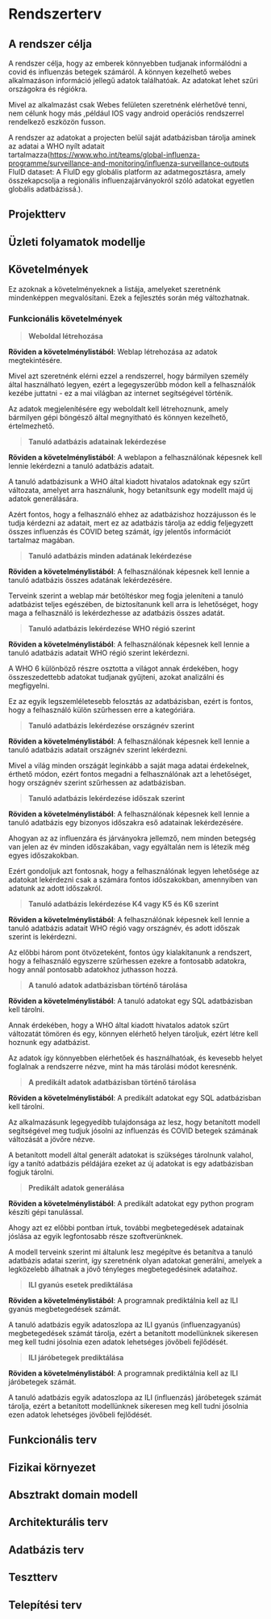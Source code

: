 # Rendszerterv

## A rendszer célja

A rendszer célja, hogy  az emberek könnyebben tudjanak informálódni a covid és influenzás betegek számáról. A könnyen kezelhető webes alkalmazáson információ jellegű adatok találhatóak. Az adatokat lehet szűri országokra és régiókra. 

Mivel az alkalmazást csak Webes felületen szeretnénk elérhetővé tenni, nem célunk hogy más ,például IOS vagy android operációs rendszerrel rendelkező eszközön fusson.

A rendszer az adatokat a projecten belül saját adatbázisban tárolja aminek az adatai a WHO nyílt adatait tartalmazza(https://www.who.int/teams/global-influenza-programme/surveillance-and-monitoring/influenza-surveillance-outputs FluID dataset: A FluID egy globális platform az adatmegosztásra, amely összekapcsolja a regionális influenzajárványokról szóló adatokat egyetlen globális adatbázissá.).

## Projektterv

## Üzleti folyamatok modellje

## Követelmények

Ez azoknak a követelményeknek a listája, amelyeket szeretnénk mindenképpen megvalósítani. Ezek a fejlesztés során még változhatnak.

### Funkcionális követelmények

> **Weboldal létrehozása**

**Röviden a követelménylistából**: Weblap létrehozása az adatok megtekintésére.

Mivel azt szeretnénk elérni ezzel a rendszerrel, hogy bármilyen személy által használható legyen, ezért a legegyszerűbb módon kell a felhasználók kezébe juttatni - ez a mai világban az internet segítségével történik.

Az adatok megjelenítésére egy weboldalt kell létrehoznunk, amely bármilyen gépi böngésző által megnyitható és könnyen kezelhető, értelmezhető.

> **Tanuló adatbázis adatainak lekérdezése**

**Röviden a követelménylistából**: A weblapon a felhasználónak képesnek kell lennie lekérdezni a tanuló adatbázis adatait.

A tanuló adatbázisunk a WHO által kiadott hivatalos adatoknak egy szűrt változata, amelyet arra használunk, hogy betanítsunk egy modellt majd új adatok generálására.

Azért fontos, hogy a felhasználó ehhez az adatbázishoz hozzájusson és le tudja kérdezni az adatait, mert ez az adatbázis tárolja az eddig feljegyzett összes influenzás és COVID beteg számát, így jelentős információt tartalmaz magában.

> **Tanuló adatbázis minden adatának lekérdezése**

**Röviden a követelménylistából**: A felhasználónak képesnek kell lennie a tanuló adatbázis összes adatának lekérdezésére.

Terveink szerint a weblap már betöltéskor meg fogja jeleníteni a tanuló adatbázist teljes egészében, de biztosítanunk kell arra is lehetőséget, hogy maga a felhasználó is lekérdezhesse az adatbázis összes adatát.

> **Tanuló adatbázis lekérdezése WHO régió szerint**

**Röviden a követelménylistából**: A felhasználónak képesnek kell lennie a tanuló adatbázis adatait WHO régió szerint lekérdezni.

A WHO 6 különböző részre osztotta a világot annak érdekében, hogy összeszedettebb adatokat tudjanak gyűjteni, azokat analizálni és megfigyelni.

Ez az egyik legszemléletesebb felosztás az adatbázisban, ezért is fontos, hogy a felhasználó külön szűrhessen erre a kategóriára.

> **Tanuló adatbázis lekérdezése országnév szerint**

**Röviden a követelménylistából**: A felhasználónak képesnek kell lennie a tanuló adatbázis adatait országnév szerint lekérdezni.

Mivel a világ minden országát leginkább a saját maga adatai érdekelnek, érthető módon, ezért fontos megadni a felhasználónak azt a lehetőséget, hogy országnév szerint szűrhessen az adatbázisban.

> **Tanuló adatbázis lekérdezése időszak szerint**

**Röviden a követelménylistából**: A felhasználónak képesnek kell lennie a tanuló adatbázis egy bizonyos időszakra eső adatainak lekérdezésére.

Ahogyan az az influenzára és járványokra jellemző, nem minden betegség van jelen az év minden időszakában, vagy egyáltalán nem is létezik még egyes időszakokban.

Ezért gondoljuk azt fontosnak, hogy a felhasználónak legyen lehetősége az adatokat lekérdezni csak a számára fontos időszakokban, amennyiben van adatunk az adott időszakról.

> **Tanuló adatbázis lekérdezése K4 vagy K5 és K6 szerint**

**Röviden a követelménylistából**: A felhasználónak képesnek kell lennie a tanuló adatbázis adatait WHO régió vagy országnév, és adott időszak szerint is lekérdezni.

Az előbbi három pont ötvözeteként, fontos úgy kialakítanunk a rendszert, hogy a felhasználó egyszerre szűrhessen ezekre a fontosabb adatokra, hogy annál pontosabb adatokhoz juthasson hozzá.

> **A tanuló adatok adatbázisban történő tárolása**

**Röviden a követelménylistából**: A tanuló adatokat egy SQL adatbázisban kell tárolni.

Annak érdekében, hogy a WHO által kiadott hivatalos adatok szűrt változatát tömören és egy, könnyen elérhető helyen tároljuk, ezért létre kell hoznunk egy adatbázist.

Az adatok így könnyebben elérhetőek és használhatóak, és kevesebb helyet foglalnak a rendszerre nézve, mint ha más tárolási módot keresnénk.

> **A predikált adatok adatbázisban történő tárolása**

**Röviden a követelménylistából**: A predikált adatokat egy SQL adatbázisban kell tárolni.

Az alkalmazásunk legegyedibb tulajdonsága az lesz, hogy betanított modell segítségével meg tudjuk jósolni az influenzás és COVID betegek számának változását a jövőre nézve.

A betanított modell által generált adatokat is szükséges tárolnunk valahol, így a tanító adatbázis példájára ezeket az új adatokat is egy adatbázisban fogjuk tárolni.

> **Predikált adatok generálása**

**Röviden a követelménylistából**: A predikált adatokat egy python program készíti gépi tanulással.

Ahogy azt ez előbbi pontban írtuk, további megbetegedések adatainak jóslása az egyik legfontosabb része szoftverünknek.

A modell terveink szerint mi általunk lesz megépítve és betanítva a tanuló adatbázis adatai szerint, így szeretnénk olyan adatokat generálni, amelyek a legközelebb álhatnak a jövő tényleges megbetegedésinek adataihoz.

> **ILI gyanús esetek prediktálása**

**Röviden a követelménylistából**: A programnak prediktálnia kell az ILI gyanús megbetegedések számát.

A tanuló adatbázis egyik adatoszlopa az ILI gyanús (influenzagyanús) megbetegedések számát tárolja, ezért a betanított modellünknek sikeresen meg kell tudni jósolnia ezen adatok lehetséges jövőbeli fejlődését.

> **ILI járóbetegek prediktálása**

**Röviden a követelménylistából**: A programnak prediktálnia kell az ILI járóbetegek számát.

A tanuló adatbázis egyik adatoszlopa az ILI (influenzás) járóbetegek számát tárolja, ezért a betanított modellünknek sikeresen meg kell tudni jósolnia ezen adatok lehetséges jövőbeli fejlődését.

## Funkcionális terv

## Fizikai környezet

## Absztrakt domain modell

## Architekturális terv

## Adatbázis terv

## Tesztterv

## Telepítési terv

